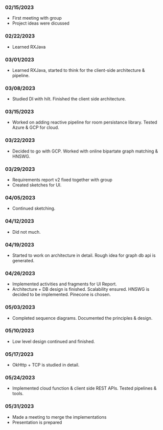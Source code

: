 ﻿### 02/15/2023
* First meeting with group
* Project ideas were dicussed

### 02/22/2023
* Learned RXJava

### 03/01/2023
* Learned RXJava, started to think for the client-side architecture & pipeline.

### 03/08/2023
* Studied DI with hilt. Finished the client side architecture.

### 03/15/2023
* Worked on adding reactive pipeline for room persistance library. Tested Azure & GCP for cloud.

### 03/22/2023
* Decided to go with GCP.  Worked with online bipartate graph matching & HNSWG.

### 03/29/2023
* Requirements report v2 fixed together with group
* Created sketches for UI.

### 04/05/2023
* Continued sketching.

### 04/12/2023
* Did not much.

### 04/19/2023
* Started to work on architecture in detail. Rough idea for graph db api is generated.

### 04/26/2023
* Implemented activities and fragments for UI Report.
* Architecture + DB design is finished. Scalability ensured. HNSWG is decided to be implemented. Pinecone is chosen.

### 05/03/2023
* Completed sequence diagrams. Documented the principles & design.

### 05/10/2023
* Low level design continued and finished. 

### 05/17/2023
* OkHttp + TCP is studied in detail.

### 05/24/2023
* Implemented cloud function & client side REST APIs. Tested pipelines & tools.

### 05/31/2023
* Made a meeting to merge the implementations 
* Presentation is prepared
